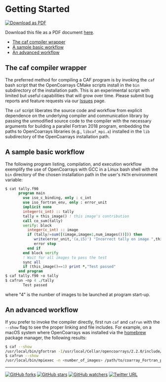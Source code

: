 <a name="top"> </a>

[This document is formatted with GitHub-Flavored Markdown.                       ]:#
[For better viewing, including hyperlinks, read it online at                     ]:#
[https://github.com/sourceryinstitute/OpenCoarrays/blob/master/GETTING_STARTED.md]:#

Getting Started
===============

[![Download as PDF][pdf img]](http://md2pdf.herokuapp.com/sourceryinstitute/OpenCoarrays/blob/master/GETTING_STARTED.pdf)

Download this file as a PDF document
[here](http://md2pdf.herokuapp.com/sourceryinstitute/OpenCoarrays/blob/master/GETTING_STARTED.pdf).

* [The caf compiler wrapper]
* [A sample basic workflow]
* [An advanced workflow]

The caf compiler wrapper
--------------------------

The preferred method for compiling a CAF program is by invoking the `caf` bash script
that the OpenCoarrays CMake scripts install in the `bin` subdirectory of the installation
path. This is an experimental script with limited but useful capabilities that will
grow over time.  Please submit bug reports and feature requests via our [Issues] page.

The `caf` script liberates the source code and workflow from explicit dependence on the
underlying compiler and communication library by passing the unmodified source code to 
the compiler with the necessary arguments for building a parallel Fortran 2018 program,
embedding the paths to OpenCoarrays libraries (e.g., `libcaf_mpi.a`) installed
in the `lib` subdirectory of the OpenCoarrays installation path.  

A sample basic workflow
-----------------------

The following program listing, compilation, and execution workflow exemplify
the use of OpenCoarrays with GCC in a Linux bash shell with the `bin`
directory of the chosen installation path in the user's `PATH` environment variable:

```fortran
$ cat tally.f90
      program main
        use iso_c_binding, only : c_int
        use iso_fortran_env, only : error_unit
        implicit none
        integer(c_int) :: tally
        tally = this_image() ! this image's contribution
        call co_sum(tally)
        verify: block
          integer(c_int) :: image
          if (tally/=sum([(image,image=1,num_images())])) then
             write(error_unit,'(a,i5)') "Incorrect tally on image ",this_image()
             error stop
          end if
        end block verify
        ! Wait for all images to pass the test
        sync all
        if (this_image()==1) print *,"Test passed"
      end program
$ caf tally.f90 -o tally
$ cafrun -np 4 ./tally
        Test passed
```

where "4" is the number of images to be launched at program start-up.

An advanced workflow
--------------------

If you prefer to invoke the compiler directly, first run `caf` and `cafrun` with the `--show` flag 
to see the proper linking and file includes.  For example, on a macOS system where OpenCoarrays 
was installed via the [homebrew] package manager, the following results:

```bash
$ caf --show
/usr/local/bin/gfortran -I/usr/local/Cellar/opencoarrays/2.2.0/include/OpenCoarrays-2.2.0_GNU-8.2.0 -fcoarray=lib -Wl,-flat_namespace -Wl,-commons,use_dylibs -L/usr/local/Cellar/libevent/2.1.8/lib -L/usr/local/Cellar/open-mpi/3.1.1/lib ${@} /usr/local/Cellar/opencoarrays/2.2.0/lib/libcaf_mpi.a /usr/local/lib/libmpi_usempif08.dylib /usr/local/lib/libmpi_usempi_ignore_tkr.dylib /usr/local/lib/libmpi_mpifh.dylib /usr/local/lib/libmpi.dylib
$ cafrun --show
/usr/local/bin/mpiexec -n <number_of_images> /path/to/coarray_Fortran_program [arg4 [arg5 [...]]]
```

---

[![GitHub forks](https://img.shields.io/github/forks/sourceryinstitute/OpenCoarrays.svg?style=social&label=Fork)](https://github.com/sourceryinstitute/OpenCoarrays/fork)
[![GitHub stars](https://img.shields.io/github/stars/sourceryinstitute/OpenCoarrays.svg?style=social&label=Star)](https://github.com/sourceryinstitute/OpenCoarrays)
[![GitHub watchers](https://img.shields.io/github/watchers/sourceryinstitute/OpenCoarrays.svg?style=social&label=Watch)](https://github.com/sourceryinstitute/OpenCoarrays)
[![Twitter URL](https://img.shields.io/twitter/url/http/shields.io.svg?style=social)](https://twitter.com/intent/tweet?hashtags=HPC,Fortran,PGAS&related=zbeekman,gnutools,HPCwire,HPC_Guru,hpcprogrammer,SciNetHPC,DegenerateConic,jeffdotscience,travisci&text=Stop%20programming%20w%2F%20the%20%23MPI%20docs%20in%20your%20lap%2C%20try%20Coarray%20Fortran%20w%2F%20OpenCoarrays%20%26%20GFortran!&url=https%3A//github.com/sourceryinstitute/OpenCoarrays)

[Hyperlinks]:#

[The caf compiler wrapper]: #the-caf-compiler-wrapper
[A sample basic workflow]: #a-sample-basic-workflow
[An advanced workflow]:  #an-advanced-workflow

[Sourcery Store]: http://www.sourceryinstitute.org/store
[Issues]: https://github.com/sourceryinstitute/OpenCoarrays/issues
[opencoarrays module]: ./src/extensions/opencoarrays.F90
[GCC]: http://gcc.gnu.org
[TS 18508]: http://isotc.iso.org/livelink/livelink?func=ll&objId=17181227&objAction=Open
[The caf compiler wrapper]: #the-caf-compiler-wrapper
[The cafrun program launcher]: #the-cafrun-program-launcher
[pdf img]: https://img.shields.io/badge/PDF-GETTING_STARTED.md-6C2DC7.svg?style=flat-square "Download as PDF"
[homebrew]: https://brew.sh
